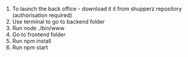 1. To launch the back office - download it it from shupperz repository (authorisation required)
2. Use terminal to go to backend folder
3. Run node ./bin/www
4. Go to frontend folder
5. Run npm install
6. Run npm start
